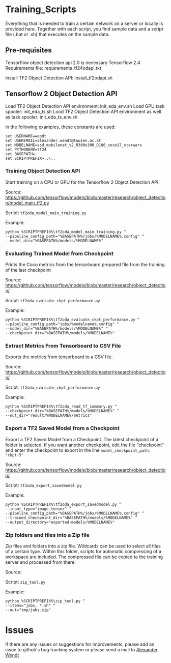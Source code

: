 # Training_Scripts
Everything that is needed to train a certain network on a server or locally is provided here. Together with each script, 
you find sample data and a script file (.bat or .sh) that executes on the sample data.

## Pre-requisites
Tensorflow object detection api 2.0 is necessary
Tensorflow 2.4
Requirements file: requirements_tf24odapi.txt

Install TF2 Object Detection API: install_tf2odapi.sh

## Tensorflow 2 Object Detection API
Load TF2 Object Detection API environment: init_eda_env.sh
Load GPU task spooler: init_eda_ts.sh
Lood TF2 Object Detection API environment as well as task spooler: init_eda_ts_env.sh

In the following examples, these constants are used:
```shell
set USERNAME=wendt
set USEREMAIL=alexander.wendt@tuwien.ac.at
set MODELNAME=ssd_mobilenet_v2_R300x300_D100_coco17_starwars
set PYTHONENV=tf24
set BASEPATH=.
set SCRIPTPREFIX=..\..
```

### Training Object Detection API
Start training on a CPU or GPU for the Tensorflow 2 Object Detection API.

Source: https://github.com/tensorflow/models/blob/master/research/object_detection/model_main_tf2.py 

Script: `tf2oda_model_main_training.py` 

Example: 
```shell
python %SCRIPTPREFIX%\tf2oda_model_main_training.py ^
--pipeline_config_path="%BASEPATH%/jobs/%MODELNAME%.config" ^
--model_dir="%BASEPATH%/models/%MODELNAME%"
```

### Evaluating Trained Model from Checkpoint
Prints the Coco metrics from the tensorboard prepared file from the training of the last checkpoint

Source: https://github.com/tensorflow/models/blob/master/research/object_detection/

Script: `tf2oda_evaluate_ckpt_performance.py` 

Example: 
```shell
python %SCRIPTPREFIX%\tf2oda_evaluate_ckpt_performance.py ^
--pipeline_config_path="jobs/%modelname%.config" ^
--model_dir="%BASEPATH%/models/%MODELNAME%" ^
--checkpoint_dir="%BASEPATH%/models/%MODELNAME%"
```

### Extract Metrics From Tensorboard to CSV File
Exports the metrics from tensorboard to a CSV file.

Source: https://github.com/tensorflow/models/blob/master/research/object_detection/

Script: `tf2oda_evaluate_ckpt_performance.py` 

Example: 
```shell
python %SCRIPTPREFIX%\tf2oda_read_tf_summary.py ^
--checkpoint_dir="%BASEPATH%/models/%MODELNAME%" ^
--out_dir="result/%MODELNAME%/metrics"
```

### Export a TF2 Saved Model from a Checkpoint
Export a TF2 Saved Model from a Checkpoint. The latest checkpoint of a folder is selected. If you want another checkpoint, edit the file "checkpoint" and 
enter the checkpoint to export in the line ```model_checkpoint_path: "ckpt-5"```

Source: https://github.com/tensorflow/models/blob/master/research/object_detection/

Script: `tf2oda_export_savedmodel.py` 

Example: 
```shell
python %SCRIPTPREFIX%\tf2oda_export_savedmodel.py ^
--input_type="image_tensor" ^
--pipeline_config_path="%BASEPATH%/jobs/%MODELNAME%.config" ^
--trained_checkpoint_dir="%BASEPATH%/models/%MODELNAME%" ^
--output_directory="exported-models/%MODELNAME%"
```

### Zip folders and files into a Zip file
Zip files and folders into a zip file. Wildcards can be used to select all files of a certain type. Within this folder, scripts for automatic 
compressing of a workspace are included. The compressed file can be copied to the training server and processed from there.

Source: 

Script: `zip_tool.py` 

Example: 
```shell
python %SCRIPTPREFIX%\zip_tool.py ^
--items="jobs, *.sh" ^
--out="tmp/jobs.zip"
```

# Issues
If there are any issues or suggestions for improvements, please add an issue to github's bug tracking system or please send a mail 
to [Alexander Wendt](mailto:alexander.wendt@tuwien.ac.at)